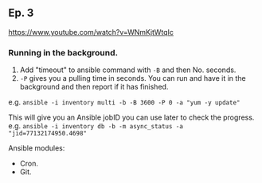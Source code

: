 ## Ep. 3
https://www.youtube.com/watch?v=WNmKjtWtqIc


### Running in the background.
1. Add "timeout" to ansible command with `-B` and then No. seconds.
1. `-P` gives you a pulling time in seconds. You can run and have it in the background and then report if it has finished.

e.g. `ansible -i inventory multi -b -B 3600 -P 0 -a "yum -y update"`


This will give you an Ansible jobID you can use later to check the progress.
e.g. `ansible -i inventory db -b -m async_status -a "jid=77132174950.4698"`


Ansible modules: 
* Cron.
* Git.

